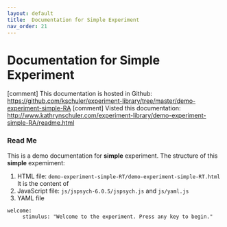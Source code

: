 ```yaml
---
layout: default
title:  Documentation for Simple Experiment
nav_order: 21
---
```

# Documentation for Simple Experiment

[comment] This documentation is hosted in Github: https://github.com/kschuler/experiment-library/tree/master/demo-experiment-simple-RA
[comment] Visted this documentation: http://www.kathrynschuler.com/experiment-library/demo-experiment-simple-RA/readme.html


### Read Me
This is a demo documentation for **simple** experiment. The structure of this **simple** expemiment:

1. HTML file: `demo-experiment-simple-RT/demo-experiment-simple-RT.html`
It is the content of 
3. JavaScript file: `js/jspsych-6.0.5/jspsych.js` and  `js/yaml.js`
4. YAML file
```
welcome:
     stimulus: "Welcome to the experiment. Press any key to begin."
```
<!--stackedit_data:
eyJoaXN0b3J5IjpbLTcyOTYzMDg2MCwxOTE3ODUwOTQ5LC03MD
gzNjkyMDcsLTE3NTUxNjAxMDYsOTk3MDgwODIyLDExODk5ODA3
MzQsMTYwOTI5NzE1MCwtNDkxNjM1NDc5LC0xOTQwNjkyMTQwLC
04NjQzMDMwNTEsLTczOTM2NTE0MCwxNTgxNDYzOTg2LC0xMDU5
NDM3NTczLDI5NjY1MjQ3MywxNzg4Nzk1NDc1LC0xOTYwNzI0Mz
Q0LDE3ODYwNTg1NTNdfQ==
-->